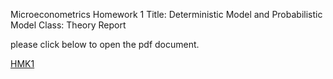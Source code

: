 Microeconometrics Homework 1
Title: Deterministic Model and Probabilistic Model
Class: Theory Report

please click below to open the pdf document.

[HMK1](http://yuwei-econ.github.io/HW1_Microeconometrics.pdf)
